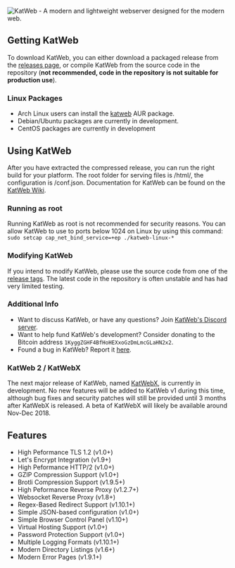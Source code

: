 <img src="https://kittyhacker101.tk/KatWeb.png" alt="KatWeb - A modern and lightweight webserver designed for the modern web."></img> 

## Getting KatWeb
To download KatWeb, you can either download a packaged release from the [releases page](https://github.com/kittyhacker101/KatWeb/releases), or compile KatWeb from the source code in the repository (**not recommended, code in the repository is not suitable for production use**).

### Linux Packages
- Arch Linux users can install the [katweb](https://aur.archlinux.org/packages/katweb/) AUR package.
- Debian/Ubuntu packages are currently in development.
- CentOS packages are currently in development

## Using KatWeb
After you have extracted the compressed release, you can run the right build for your platform.
The root folder for serving files is /html/, the configuration is /conf.json.
Documentation for KatWeb can be found on the [KatWeb Wiki](https://github.com/kittyhacker101/KatWeb/wiki).

### Running as root
Running KatWeb as root is not recommended for security reasons. You can allow KatWeb to use to ports below 1024 on Linux by using this command: `sudo setcap cap_net_bind_service=+ep ./katweb-linux-*`

### Modifying KatWeb
If you intend to modify KatWeb, please use the source code from one of the [release tags](https://github.com/kittyhacker101/KatWeb/tags). The latest code in the repository is often unstable and has had very limited testing.

### Additional Info
- Want to discuss KatWeb, or have any questions? Join [KatWeb's Discord server](https://discord.gg/Wy2kHBg).
- Want to help fund KatWeb's development? Consider donating to the Bitcoin address `1KyggZGHF4BfHoHEXxoGzDmLmcGLaHN2x2`.
- Found a bug in KatWeb? Report it [here](https://github.com/kittyhacker101/KatWeb/issues).

### KatWeb 2 / KatWebX
The next major release of KatWeb, named [KatWebX](https://github.com/kittyhacker101/KatWebX), is currently in development. No new features will be added to KatWeb v1 during this time, although bug fixes and security patches will still be provided until 3 months after KatWebX is released. A beta of KatWebX will likely be available around Nov-Dec 2018.

## Features
- High Peformance TLS 1.2 (v1.0+)
- Let's Encrypt Integration (v1.9+)
- High Peformance HTTP/2 (v1.0+)
- GZIP Compression Support (v1.0+)
- Brotli Compression Support (v1.9.5+)
- High Peformance Reverse Proxy (v1.2.7+)
- Websocket Reverse Proxy (v1.8+)
- Regex-Based Redirect Support (v1.10.1+)
- Simple JSON-based configuration (v1.0+)
- Simple Browser Control Panel (v1.10+)
- Virtual Hosting Support (v1.0+)
- Password Protection Support (v1.0+)
- Multiple Logging Formats (v1.10.1+)
- Modern Directory Listings (v1.6+)
- Modern Error Pages (v1.9.1+)
